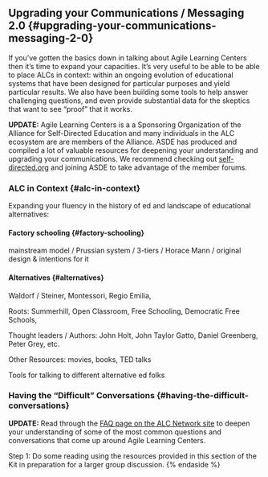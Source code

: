 ## Upgrading your Communications / Messaging 2.0 {#upgrading-your-communications-messaging-2-0}

If you’ve gotten the basics down in talking about Agile Learning Centers then it’s time to expand your capacities. It’s very useful to be able to be able to place ALCs in context: within an ongoing evolution of educational systems that have been designed for particular purposes and yield particular results. We also have been building some tools to help answer challenging questions, and even provide substantial data for the skeptics that want to see “proof” that it works.

****UPDATE:****
Agile Learning Centers is a a Sponsoring Organization of the Alliance for Self-Directed Education and many individuals in the ALC ecosystem are are members of the Alliance. ASDE has produced and compiled a lot of valuable resources for deepening your understanding and  upgrading your communications. We recommend checking out [self-directed.org](/self-directed.org) and joining ASDE to take advantage of the member forums. 

### ALC in Context {#alc-in-context}

Expanding your fluency in the history of ed and landscape of educational alternatives:

#### Factory schooling {#factory-schooling}

mainstream model / Prussian system / 3-tiers / Horace Mann / original design & intentions for it

#### Alternatives {#alternatives}

Waldorf / Steiner, Montessori, Regio Emilia,

Roots: Summerhill, Open Classroom, Free Schooling, Democratic Free Schools,

Thought leaders / Authors: John Holt, John Taylor Gatto, Daniel Greenberg, Peter Grey, etc.

Other Resources: movies, books, TED talks

Tools for talking to different alternative ed folks

### Having the “Difficult” Conversations {#having-the-difficult-conversations}

****UPDATE:****
Read through the [FAQ page on the ALC Network site](https://agilelearningcenters.org/frequently-asked-questions/) to deepen your understanding of some of the most common questions and conversations that come up around Agile Learning Centers. 

Step 1: Do some reading using the resources provided in this section of the Kit in preparation for a larger group discussion.
{% endaside %}